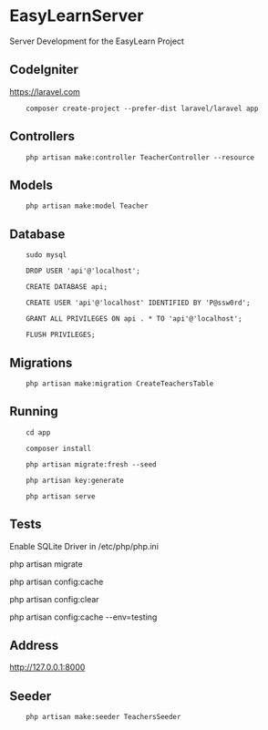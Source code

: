# EasyLearnServer

Server Development for the EasyLearn Project

## CodeIgniter

<https://laravel.com>

```
    composer create-project --prefer-dist laravel/laravel app
```

## Controllers

```
    php artisan make:controller TeacherController --resource
```

## Models

```
    php artisan make:model Teacher
```

## Database

```
    sudo mysql

    DROP USER 'api'@'localhost';

    CREATE DATABASE api;

    CREATE USER 'api'@'localhost' IDENTIFIED BY 'P@ssw0rd';

    GRANT ALL PRIVILEGES ON api . * TO 'api'@'localhost';

    FLUSH PRIVILEGES;
```

## Migrations

```
    php artisan make:migration CreateTeachersTable
```

## Running

```
    cd app

    composer install

    php artisan migrate:fresh --seed
    
    php artisan key:generate
    
    php artisan serve
```

## Tests

Enable SQLite Driver in /etc/php/php.ini

php artisan migrate

php artisan config:cache

php artisan config:clear

php artisan config:cache --env=testing

## Address

<http://127.0.0.1:8000>

## Seeder

```
    php artisan make:seeder TeachersSeeder
```